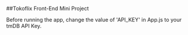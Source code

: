 ##Tokoflix Front-End Mini Project

Before running the app, change the value of 'API_KEY' in App.js to your tmDB API Key.

